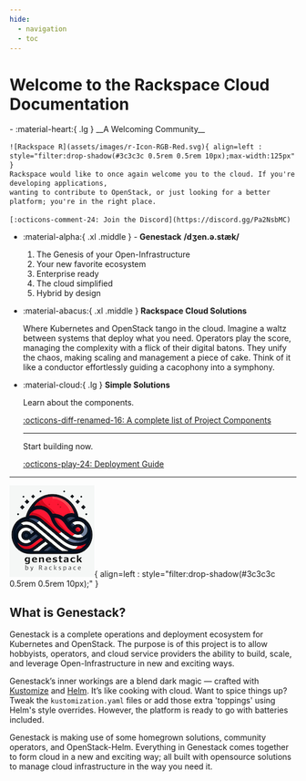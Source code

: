 ```yaml
---
hide:
  - navigation
  - toc
---
```


# Welcome to the Rackspace Cloud Documentation

<div class="grid cards" markdown>
-   :material-heart:{ .lg } __A Welcoming Community__

    ![Rackspace R](assets/images/r-Icon-RGB-Red.svg){ align=left : style="filter:drop-shadow(#3c3c3c 0.5rem 0.5rem 10px);max-width:125px" }
    Rackspace would like to once again welcome you to the cloud. If you're developing applications,
    wanting to contribute to OpenStack, or just looking for a better platform; you're in the right place.

    [:octicons-comment-24: Join the Discord](https://discord.gg/Pa2NsbMC)

-   :material-alpha:{ .xl .middle } - __Genestack__  __/dʒen.ə.stæk/__

    1. The Genesis of your Open-Infrastructure
    2. Your new favorite ecosystem
    3. Enterprise ready
    4. The cloud simplified
    5. Hybrid by design

-   :material-abacus:{ .xl .middle } __Rackspace Cloud Solutions__

    Where Kubernetes and OpenStack tango in the cloud. Imagine a waltz between systems that deploy what you need.
    Operators play the score, managing the complexity with a flick of their digital batons. They unify the chaos,
    making scaling and management a piece of cake. Think of it like a conductor effortlessly guiding a cacophony
    into a symphony.

-   :material-cloud:{ .lg } __Simple Solutions__

    Learn about the components.

    [:octicons-diff-renamed-16: A complete list of Project Components](genestack-components.md)

    ---

    Start building now.

    [:octicons-play-24: Deployment Guide](genestack-getting-started.md)

</div>

---

![Genestack Logo](assets/images/genestack-cropped-small.png){ align=left : style="filter:drop-shadow(#3c3c3c 0.5rem 0.5rem 10px);" }

## What is Genestack?

Genestack is a complete operations and deployment ecosystem for Kubernetes and OpenStack. The purpose is of
this project is to allow hobbyists, operators, and cloud service providers the ability to build, scale, and
leverage Open-Infrastructure in new and exciting ways.

Genestack’s inner workings are a blend dark magic — crafted with [Kustomize](https://kustomize.io) and
[Helm](https://helm.sh). It’s like cooking with cloud. Want to spice things up? Tweak the
`kustomization.yaml` files or add those extra 'toppings' using Helm's style overrides. However, the
platform is ready to go with batteries included.

Genestack is making use of some homegrown solutions, community operators, and OpenStack-Helm. Everything
in Genestack comes together to form cloud in a new and exciting way; all built with opensource solutions
to manage cloud infrastructure in the way you need it.
